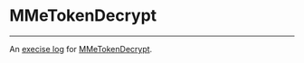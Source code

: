 # MMeTokenDecrypt

--------

An [execise log](./mme-token-decrypt.md) for [MMeTokenDecrypt](https://github.com/manwhoami/MMeTokenDecrypt).
